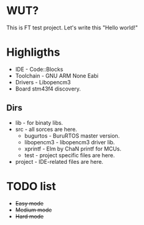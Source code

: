 # WUT? #
This is FT test project. Let's write this "Hello world!"

# Highligths #

 * IDE - Code::Blocks
 * Toolchain - GNU ARM None Eabi
 * Drivers - Libopencm3
 * Board stm43f4 discovery.

## Dirs ##
 * lib - for binaty libs.
 * src - all sorces are here.
   * bugurtos - BuruRTOS master version.
   * libopencm3 - libopencm3 driver lib.
   * xprintf - Elm by ChaN printf for MCUs.
   * test - project specific files are here.
 * project - IDE-related files are here.

# TODO list #
 * ~~Easy mode~~
 * ~~Medium mode~~
 * ~~Hard mode~~


